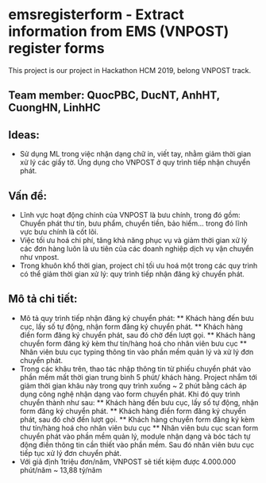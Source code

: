 # emsregisterform - Extract information from EMS (VNPOST) register forms
This project is our project in Hackathon HCM 2019, belong VNPOST track.

## Team member: QuocPBC, DucNT, AnhHT, CuongHN, LinhHC
## Ideas: 
* Sử dụng ML trong việc nhận dạng chữ in, viết tay, nhằm giảm thời gian xử lý các giấy tờ. Ứng dụng cho VNPOST ở quy trình tiếp nhận chuyển phát.
## Vấn đề: 
* Lĩnh vực hoạt động chính của VNPOST là bưu chính, trong đó gồm: Chuyển phát thư tín, bưu phẩm, chuyển tiền, bảo hiểm... trong đó lĩnh vực bưu chính là cốt lõi.
* Việc tối ưu hoá chi phí, tăng khả năng phục vụ và giảm thời gian xử lý các đơn hàng luôn là ưu tiên của các doanh nghiệp dịch vụ vận chuyển như vnpost. 
* Trong khuôn khổ thời gian, project chỉ tối ưu hoá một trong các quy trình có thể giảm thời gian xử lý: quy trình tiếp nhận đăng ký chuyển phát.
## Mô tả chi tiết:
* Mô tả quy trình tiếp nhận đăng ký chuyển phát:
** Khách hàng đến bưu cục, lấy số tự động, nhận form đăng ký chuyển phát. 
** Khách hàng điền form đăng ký chuyển phát, sau đó chờ đến lượt gọi.
** Khách hàng chuyển form đăng ký kèm thư tín/hàng hoá cho nhân viên bưu cục
** Nhân viên bưu cục typing thông tin vào phần mềm quản lý và xử lý đơn chuyển phát.
* Trong các khâu trên, thao tác nhập thông tin từ phiếu chuyển phát vào phần mềm mất thời gian trung bình 5 phút/ khách hàng. Project nhắm tới giảm thời gian khâu này trong quy trình xuống ~ 2 phút bằng cách áp dụng công nghệ nhận dạng vào form chuyển phát. Khi đó quy trình chuyển thành như sau:
** Khách hàng đến bưu cục, lấy số tự động, nhận form đăng ký chuyển phát. 
** Khách hàng điền form đăng ký chuyển phát, sau đó chờ đến lượt gọi.
** Khách hàng chuyển form đăng ký kèm thư tín/hàng hoá cho nhân viên bưu cục
** Nhân viên bưu cục scan form chuyển phát vào phần mềm quản lý, module nhận dạng và bóc tách tự động điền thông tin cần thiết vào phần mềm. Sau đó nhân viên bưu cục tiếp tục xử lý đơn chuyển phát.
* Với giả định 1triệu đơn/năm, VNPOST sẽ tiết kiệm được 4.000.000 phút/năm ~ 13,88 tỷ/năm

